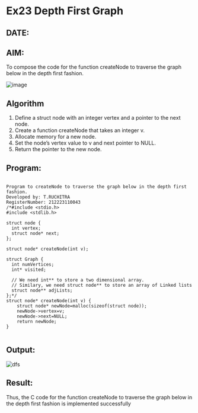 # Ex23 Depth First Graph
## DATE:
## AIM:
To compose the code for the function createNode to traverse the graph below in the depth first fashion.

![image](https://github.com/user-attachments/assets/63552824-d0a3-49c6-a473-6db27d1f03e4)

## Algorithm
1. Define a struct node with an integer vertex and a pointer to the next node.
2. Create a function createNode that takes an integer v.
3. Allocate memory for a new node.
4. Set the node’s vertex value to v and next pointer to NULL.
5. Return the pointer to the new node.

## Program:
```

Program to createNode to traverse the graph below in the depth first fashion.
Developed by: T.RUCHITRA
RegisterNumber: 212223110043
/*#include <stdio.h>
#include <stdlib.h>

struct node {
  int vertex;
  struct node* next;
};

struct node* createNode(int v);

struct Graph {
  int numVertices;
  int* visited;

  // We need int** to store a two dimensional array.
  // Similary, we need struct node** to store an array of Linked lists
  struct node** adjLists;
};*/
struct node* createNode(int v) {
    struct node* newNode=malloc(sizeof(struct node));
    newNode->vertex=v;
    newNode->next=NULL;
    return newNode;
}


```

## Output:
![dfs](https://github.com/user-attachments/assets/c60c8a7e-fe85-46d9-b172-2a884e4056c1)


## Result:
Thus, the C code for the function createNode to traverse the graph below in the depth first fashion is implemented successfully

